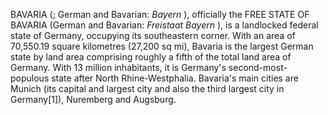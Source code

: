 BAVARIA (; German and Bavarian: _Bayern_ ), officially the FREE STATE OF BAVARIA (German and Bavarian: _Freistaat Bayern_ ), is a landlocked federal state of Germany, occupying its southeastern corner. With an area of 70,550.19 square kilometres (27,200 sq mi), Bavaria is the largest German state by land area comprising roughly a fifth of the total land area of Germany. With 13 million inhabitants, it is Germany's second-most-populous state after North Rhine-Westphalia. Bavaria's main cities are Munich (its capital and largest city and also the third largest city in Germany[1]), Nuremberg and Augsburg.
